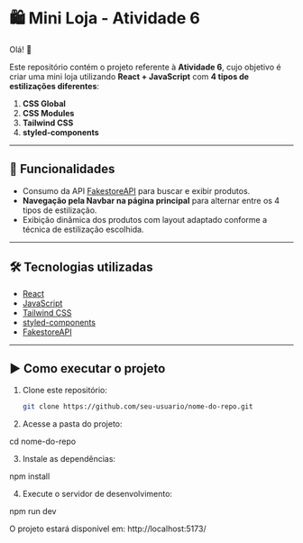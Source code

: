 # 🛍️ Mini Loja - Atividade 6

Olá! 👋

Este repositório contém o projeto referente à **Atividade 6**, cujo objetivo é criar uma mini loja utilizando **React + JavaScript** com **4 tipos de estilizações diferentes**:

1. **CSS Global**
2. **CSS Modules**
3. **Tailwind CSS**
4. **styled-components**

---

## 🚀 Funcionalidades

- Consumo da API [FakestoreAPI](https://fakestoreapi.com/) para buscar e exibir produtos.
- **Navegação pela Navbar na página principal** para alternar entre os 4 tipos de estilização.
- Exibição dinâmica dos produtos com layout adaptado conforme a técnica de estilização escolhida.

---

## 🛠️ Tecnologias utilizadas

- [React](https://react.dev/)
- [JavaScript](https://developer.mozilla.org/pt-BR/docs/Web/JavaScript)
- [Tailwind CSS](https://tailwindcss.com/)
- [styled-components](https://styled-components.com/)
- [FakestoreAPI](https://fakestoreapi.com/)

---

## ▶️ Como executar o projeto

1. Clone este repositório:
   ```bash
   git clone https://github.com/seu-usuario/nome-do-repo.git
   ```
2. Acesse a pasta do projeto:

cd nome-do-repo

3. Instale as dependências:

npm install

4. Execute o servidor de desenvolvimento:

npm run dev

O projeto estará disponível em: http://localhost:5173/
